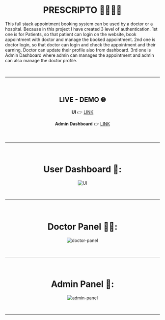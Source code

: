 <div align="center">
  
# PRESCRIPTO 👨‍⚕️🏥🤒
</div>

This full stack appointment booking system can be used by a doctor or a hospital. Because in this project I have created 3 level of authentication. 1st one is for Patients, so that patient can login on the website, book appointment with doctor and manage the booked appointment. 2nd one is doctor login, so that doctor can login and check the appointment and their earning. Doctor can update their profile also from dashboard. 3rd one is Admin Dashboard where admin can manages the appointment and admin can also manage the doctor profile.

<br/><hr/><br/>

<div align="center">

## LIVE - DEMO 🌐
  
**UI** 👉 [LINK](https://prescripto-frontend-lovat.vercel.app)

**Admin Dashboard** 👉 [LINK](https://prescripto-admin-beta.vercel.app)
</div>

<br/><hr/><br/>

<div align="center">

# User Dashboard 👤:
![UI](https://github.com/user-attachments/assets/f953ae81-7cc8-4b6b-8101-c3aa47d0aada)

<br /><hr /><br />

# Doctor Panel 🧑‍⚕️:
![doctor-panel](https://github.com/user-attachments/assets/ed488e0a-a61a-4cb1-b95a-f19b9135f9b2)

<br /><hr /><br />

# Admin Panel 🎯:
![admin-panel](https://github.com/user-attachments/assets/5479b3c0-0663-41ec-9fe2-17434249155c)

</div>

<br /><hr /><br />






